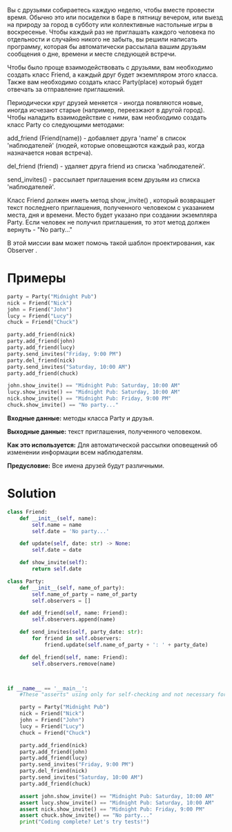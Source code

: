 Вы с друзьями собираетесь каждую неделю, чтобы вместе провести время. Обычно это или посиделки в баре в пятницу вечером,
или выезд на природу за город в субботу или коллективные настольные игры в воскресенье. Чтобы каждый раз не приглашать
каждого человека по отдельности и случайно никого не забыть, вы решили написать программу, которая бы автоматически
рассылала вашим друзьям сообщения о дне, времени и месте следующей встречи.

Чтобы было проще взаимодействовать с друзьями, вам необходимо создать класс Friend, а каждый друг будет экземпляром
этого класса. Также вам необходимо создать класс Party(place) который будет отвечать за отправление приглашений.

Периодически круг друзей меняется - иногда появляются новые, иногда исчезают старые (например, переезжают в другой
город). Чтобы наладить взаимодействие с ними, вам необходимо создать класс Party со следующими методами:

add_friend (Friend(name)) - добавляет друга 'name' в список 'наблюдателей' (людей, которые оповещаются каждый раз, когда
назначается новая встреча).

del_friend (friend) - удаляет друга friend из списка 'наблюдателей'.

send_invites() - рассылает приглашения всем друзьям из списка 'наблюдателей'.

Класс Friend должен иметь метод show_invite() , который возвращает текст последнего приглашения, полученного человеком с
указанием места, дня и времени. Место будет указано при создании экземпляра Party. Если человек не получил приглашения,
то этот метод должен вернуть - "No party..."

В этой миссии вам может помочь такой шаблон проектирования, как Observer .

# Примеры

```python
party = Party("Midnight Pub")
nick = Friend("Nick")
john = Friend("John")
lucy = Friend("Lucy")
chuck = Friend("Chuck")

party.add_friend(nick)
party.add_friend(john)
party.add_friend(lucy)
party.send_invites("Friday, 9:00 PM")
party.del_friend(nick)
party.send_invites("Saturday, 10:00 AM")
party.add_friend(chuck)

john.show_invite() == "Midnight Pub: Saturday, 10:00 AM"
lucy.show_invite() == "Midnight Pub: Saturday, 10:00 AM"
nick.show_invite() == "Midnight Pub: Friday, 9:00 PM"
chuck.show_invite() == "No party..."
```

**Входные данные:** методы класса Party и друзья.

**Выходные данные:** текст приглашения, полученного человеком.

**Как это используется:** Для автоматической рассылки оповещений об изменении информации всем наблюдателям.

**Предусловие:** Все имена друзей будут различными.

# Solution

```python
class Friend:
    def __init__(self, name):
        self.name = name
        self.date = 'No party...'

    def update(self, date: str) -> None:
        self.date = date

    def show_invite(self):
        return self.date

class Party:
    def __init__(self, name_of_party):
        self.name_of_party = name_of_party
        self.observers = []

    def add_friend(self, name: Friend):
        self.observers.append(name)

    def send_invites(self, party_date: str):
        for friend in self.observers:
            friend.update(self.name_of_party + ': ' + party_date)

    def del_friend(self, name: Friend):
        self.observers.remove(name)



if __name__ == '__main__':
    #These "asserts" using only for self-checking and not necessary for auto-testing

    party = Party("Midnight Pub")
    nick = Friend("Nick")
    john = Friend("John")
    lucy = Friend("Lucy")
    chuck = Friend("Chuck")

    party.add_friend(nick)
    party.add_friend(john)
    party.add_friend(lucy)
    party.send_invites("Friday, 9:00 PM")
    party.del_friend(nick)
    party.send_invites("Saturday, 10:00 AM")
    party.add_friend(chuck)

    assert john.show_invite() == "Midnight Pub: Saturday, 10:00 AM"
    assert lucy.show_invite() == "Midnight Pub: Saturday, 10:00 AM"
    assert nick.show_invite() == "Midnight Pub: Friday, 9:00 PM"
    assert chuck.show_invite() == "No party..."
    print("Coding complete? Let's try tests!")

```